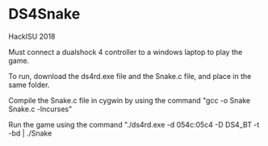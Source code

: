 # DS4Snake
HackISU 2018

Must connect a dualshock 4 controller to a windows laptop to play the game.

To run, download the ds4rd.exe file and the Snake.c file, and place in the same folder.

Compile the Snake.c file in cygwin by using the command 
"gcc -o Snake Snake.c -lncurses"

Run the game using the command 
"./ds4rd.exe -d 054c:05c4 -D DS4_BT -t -bd | ./Snake
